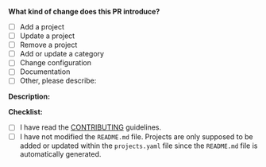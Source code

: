 **What kind of change does this PR introduce?**

<!-- (Update "[ ]" to "[x]" to check a box) -->

- [ ] Add a project
- [ ] Update a project
- [ ] Remove a project
- [ ] Add or update a category
- [ ] Change configuration
- [ ] Documentation
- [ ] Other, please describe:

**Description:**

<!--- Use this section to describe your changes. We recommend only to add, update, or remove one project per pull request. If your PR adds a new project, just put the project name and a short description of the project here.-->

**Checklist:**

<!--- Before you submit the PR, go over this checklist and make sure you can
tick off all the boxes. [] -> [x] -->

- [ ] I have read the [CONTRIBUTING](https://github.com/best-of-lists/best-of/blob/main/CONTRIBUTING.md) guidelines.
- [ ] I have not modified the `README.md` file. Projects are only supposed to be added or updated within the `projects.yaml` file since the `README.md` file is automatically generated.
